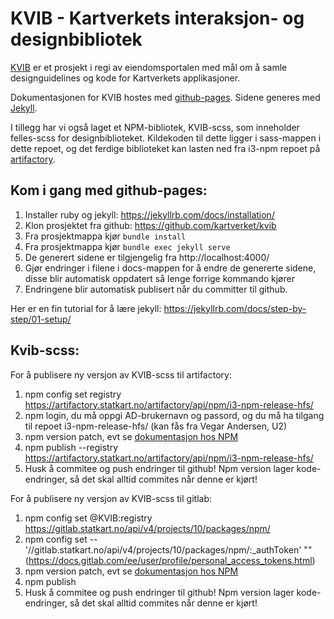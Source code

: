 # KVIB - Kartverkets interaksjon- og designbibliotek

[KVIB](https://kartverket.github.io/kvib/) er et prosjekt i regi av eiendomsportalen med mål om å samle designguidelines og kode for Kartverkets applikasjoner.

Dokumentasjonen for KVIB hostes med [github-pages](https://pages.github.com/). Sidene generes med [Jekyll](https://jekyllrb.com/).

I tillegg har vi også laget et NPM-bibliotek, KVIB-scss, som inneholder felles-scss for designbiblioteket. Kildekoden til dette ligger i sass-mappen i dette repoet, og det ferdige biblioteket kan lasten ned fra i3-npm repoet på [artifactory](https://artifactory.statkart.no/artifactory/webapp/#/home).

## Kom i gang med github-pages:
1. Installer ruby og jekyll: https://jekyllrb.com/docs/installation/
2. Klon prosjektet fra github: https://github.com/kartverket/kvib
3. Fra prosjektmappa kjør `bundle install`
4. Fra prosjektmappa kjør `bundle exec jekyll serve`
5. De generert sidene er tilgjengelig fra http://localhost:4000/
6. Gjør endringer i filene i docs-mappen for å endre de genererte sidene, disse blir automatisk oppdatert så lenge forrige kommando kjører
7. Endringene blir automatisk publisert når du committer til github.

Her er en fin tutorial for å lære jekyll: https://jekyllrb.com/docs/step-by-step/01-setup/

## Kvib-scss:
For å publisere ny versjon av KVIB-scss til artifactory:
1. npm config set registry https://artifactory.statkart.no/artifactory/api/npm/i3-npm-release-hfs/
2. npm login, du må oppgi AD-brukernavn og passord, og du må ha tilgang til repoet i3-npm-release-hfs/ (kan fås fra Vegar Andersen, U2)
3. npm version patch, evt se [dokumentasjon hos NPM](https://docs.npmjs.com/cli/version)
4. npm publish --registry https://artifactory.statkart.no/artifactory/api/npm/i3-npm-release-hfs/
5. Husk å commitee og push endringer til github! Npm version lager kode-endringer, så det skal alltid commites når denne er kjørt!

For å publisere ny versjon av KVIB-scss til gitlab:
1. npm config set @KVIB:registry https://gitlab.statkart.no/api/v4/projects/10/packages/npm/
2. npm config set -- '//gitlab.statkart.no/api/v4/projects/10/packages/npm/:_authToken' "<personlig auth token>" (https://docs.gitlab.com/ee/user/profile/personal_access_tokens.html)
3. npm version patch, evt se [dokumentasjon hos NPM](https://docs.npmjs.com/cli/version)
4. npm publish
5. Husk å commitee og push endringer til github! Npm version lager kode-endringer, så det skal alltid commites når denne er kjørt!
